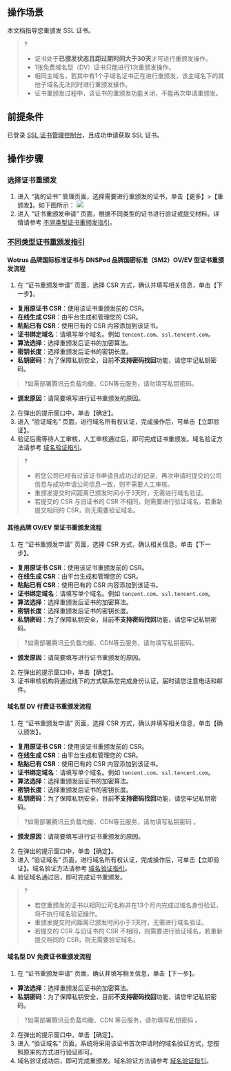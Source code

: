 ## 操作场景  
本文档指导您重颁发 SSL 证书。

>?
>- 证书处于**已颁发状态且距过期时间大于30天**才可进行重颁发操作。
>- 1张免费域名型（DV）证书只能进行1次重颁发操作。
>-  相同主域名，若其中有1个子域名证书正在进行重颁发，该主域名下的其他子域名无法同时进行重颁发操作。
>-  证书重颁发过程中，该证书的重颁发功能关闭，不能再次申请重颁发。

## 前提条件  
已登录 [SSL 证书管理控制台](https://console.cloud.tencent.com/ssl)，且成功申请获取 SSL 证书。

## 操作步骤
### 选择证书重颁发
1. 进入 “我的证书” 管理页面，选择需要进行重颁发的证书，单击【更多】>【重颁发】。如下图所示：
![](https://main.qcloudimg.com/raw/ca54ddf1b3390cc6796fdb1118f013e1.png)
2. 进入 “证书重颁发申请” 页面，根据不同类型的证书进行验证或提交材料。详情请参考 [不同类型证书重颁发指引](#issue)。



### [不同类型证书重颁发指引](id:issue)
#### Wotrus 品牌国际标准证书与 DNSPod 品牌国密标准（SM2）OV/EV 型证书重颁发流程
1. 在 “证书重颁发申请” 页面，选择 CSR 方式，确认并填写相关信息，单击【下一步】。
 - **复用原证书 CSR**：使用该证书重颁发前的 CSR。
 - **在线生成 CSR**：由平台生成和管理您的 CSR。
 - **粘贴已有 CSR**：使用已有的 CSR 内容添加到该证书。
 - **证书绑定域名**：请填写单个域名。例如 `tencent.com`、`ssl.tencent.com`。
 - **算法选择**：选择重颁发后证书的加密算法。
 - **密钥长度**：选择重颁发后证书的密钥长度。
 - **私钥密码**：为了保障私钥安全，目前**不支持密码找回**功能，请您牢记私钥密码。
 >?如需部署腾讯云负载均衡、CDN等云服务，请勿填写私钥密码。
 - **颁发原因**：请简要填写进行证书重颁发的原因。
2. 在弹出的提示窗口中，单击【确定】。
3. 进入 “验证域名” 页面，进行域名所有权认证，完成操作后，可单击【立即验证】。
4. 验证后需等待人工审核，人工审核通过后，即可完成证书重颁发。域名验证方法请参考 [域名验证指引](https://cloud.tencent.com/document/product/400/4142)。

>?
>- 若您公司已经有过该证书申请且成功过的记录，再次申请时提交的公司信息与成功申请公司信息一致，则不需要人工审核。
>- 重颁发提交时间距离已颁发时间小于3天时，无需进行域名验证。
>- 若提交的 CSR 与旧证书的 CSR 不相同，则需要进行验证域名，若重新提交相同的 CSR，则无需要验证域名。


#### 其他品牌 OV/EV 型证书重颁发流程
1. 在 “证书重颁发申请” 页面，选择 CSR 方式，确认相关信息，单击【下一步】。
 - **复用原证书 CSR**：使用该证书重颁发前的 CSR。
 - **在线生成 CSR**：由平台生成和管理您的 CSR。
 - **粘贴已有 CSR**：使用已有的 CSR 内容添加到该证书。
 - **证书绑定域名**：请填写单个域名。例如 `tencent.com`、`ssl.tencent.com`。
 - **算法选择**：选择重颁发后证书的加密算法。
 - **密钥长度**：选择重颁发后证书的密钥长度。
 - **私钥密码**：为了保障私钥安全，目前**不支持密码找回**功能，请您牢记私钥密码。
 >?如需部署腾讯云负载均衡、CDN等云服务，请勿填写私钥密码。
 - **颁发原因**：请简要填写进行证书重颁发的原因。
2. 在弹出的提示窗口中，单击【确定】。
3. 证书审核机构将通过线下的方式联系您完成身份认证，届时请您注意电话和邮件。


#### 域名型 DV 付费证书重颁发流程
1. 在 “证书重颁发申请” 页面，选择 CSR 方式，确认并填写相关信息，单击【确认颁发】。
 - **复用原证书 CSR**：使用该证书重颁发前的 CSR。
 - **在线生成 CSR**：由平台生成和管理您的 CSR。
 - **粘贴已有 CSR**：使用已有的 CSR 内容添加到该证书。
 - **证书绑定域名**：请填写单个域名。例如 `tencent.com`、`ssl.tencent.com`。
 - **算法选择**：选择重颁发后证书的加密算法。
 - **密钥长度**：选择重颁发后证书的密钥长度。
 - **私钥密码**：为了保障私钥安全，目前**不支持密码找回**功能，请您牢记私钥密码。
 >?如需部署腾讯云负载均衡、CDN等云服务，请勿填写私钥密码 。
 - **颁发原因**：请简要填写进行证书重颁发的原因。
2. 在弹出的提示窗口中，单击【确定】。
3. 进入 “验证域名” 页面，进行域名所有权认证，完成操作后，可单击【立即验证】。域名验证方法请参考 [域名验证指引](https://cloud.tencent.com/document/product/400/4142)。
4. 验证域名通过后，即可完成证书重颁发。

>?
>- 若您重颁发的证书以相同公司名称并在13个月内完成过域名身份验证，将不执行域名验证操作。
>- 重颁发提交时间距离已颁发时间小于3天时，无需进行域名验证。
>- 若提交的 CSR 与旧证书的 CSR 不相同，则需要进行验证域名，若重新提交相同的 CSR，则无需要验证域名。

#### 域名型 DV 免费证书重颁发流程
1. 在 “证书重颁发申请” 页面，确认并填写相关信息，单击【下一步】。
 - **算法选择**：选择重颁发后证书的加密算法。
 - **私钥密码**：为了保障私钥安全，目前**不支持密码找回**功能，请您牢记私钥密码。
 >?如需部署腾讯云负载均衡、CDN 等云服务，请勿填写私钥密码 。
2. 在弹出的提示窗口中，单击【确定】。
3. 进入 “验证域名” 页面，系统将采用该证书首次申请时的域名验证方式，您按照原来的方式进行验证即可。
4. 域名验证成功后，即可完成重颁发。域名验证方法请参考 [域名验证指引](https://cloud.tencent.com/document/product/400/4142)。
